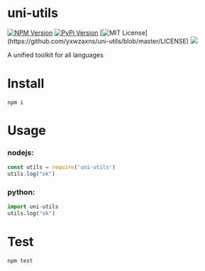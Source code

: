 # uni-utils
[![NPM Version](https://img.shields.io/npm/v/npm.svg?style=flat)](https://www.npmjs.com/package/uni-utils)
[![PyPi Version](https://img.shields.io/pypi/v/uni-utils.svg)](https://pypi.python.org/pypi/uni-utils/)
[![MIT License](https://img.shields.io/apm/l/atomic-design-ui.svg?)](https://github.com/yxwzaxns/uni-utils/blob/master/LICENSE)
![](https://github.com/yxwzaxns/uni-utils/workflows/npm/badge.svg)

A unified toolkit for all languages

# Install 
```
npm i
```
# Usage
### nodejs:
```js
const utils = require('uni-utils')
utils.log("ok")
```
### python:
```python
import uni-utils
utils.log("ok")
```
# Test
```
npm test
```
